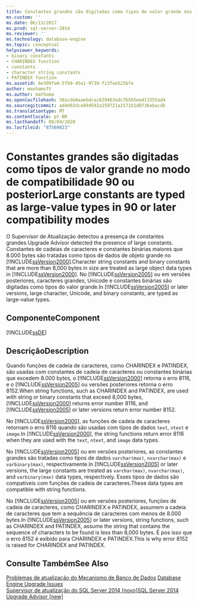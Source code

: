 ```yaml
---
title: Constantes grandes são digitadas como tipos de valor grande nos modos de compatibilidade 90 ou posteriores | Microsoft Docs
ms.custom: ''
ms.date: 06/13/2017
ms.prod: sql-server-2014
ms.reviewer: ''
ms.technology: database-engine
ms.topic: conceptual
helpviewer_keywords:
- binary constants
- CHARINDEX function
- constants
- character string constants
- PATINDEX function
ms.assetid: 6e309fa0-5fb9-45a1-9739-f13fae525bfe
author: mashamsft
ms.author: mathoma
ms.openlocfilehash: 58acde8aaebdcac629463edcfb565eed13355ad4
ms.sourcegitcommit: ad4d92dce894592a259721a1571b1d8736abacdb
ms.translationtype: MT
ms.contentlocale: pt-BR
ms.lasthandoff: 08/04/2020
ms.locfileid: "87569823"
---
```

# <a name="large-constants-are-typed-as-large-value-types-in-90-or-later-compatibility-modes"></a><span data-ttu-id="f10e5-102">Constantes grandes são digitadas como tipos de valor grande no modo de compatibilidade 90 ou posterior</span><span class="sxs-lookup"><span data-stu-id="f10e5-102">Large constants are typed as large-value types in 90 or later compatibility modes</span></span>
  <span data-ttu-id="f10e5-103">O Supervisor de Atualização detectou a presença de constantes grandes.</span><span class="sxs-lookup"><span data-stu-id="f10e5-103">Upgrade Advisor detected the presence of large constants.</span></span> <span data-ttu-id="f10e5-104">Constantes de cadeias de caracteres e constantes binárias maiores que 8.000 bytes são tratadas como tipos de dados de objeto grande no [!INCLUDE[ssVersion2000](../../includes/ssversion2000-md.md)].</span><span class="sxs-lookup"><span data-stu-id="f10e5-104">Character string constants and binary constants that are more than 8,000 bytes in size are treated as large object data types in [!INCLUDE[ssVersion2000](../../includes/ssversion2000-md.md)].</span></span> <span data-ttu-id="f10e5-105">No [!INCLUDE[ssVersion2005](../../includes/ssversion2005-md.md)] ou em versões posteriores, caracteres grandes, Unicode e constantes binárias são digitadas como tipos do valor grande.</span><span class="sxs-lookup"><span data-stu-id="f10e5-105">In [!INCLUDE[ssVersion2005](../../includes/ssversion2005-md.md)] or later versions, large character, Unicode, and binary constants, are typed as large-value types.</span></span>  
  
## <a name="component"></a><span data-ttu-id="f10e5-106">Componente</span><span class="sxs-lookup"><span data-stu-id="f10e5-106">Component</span></span>  
 [!INCLUDE[ssDE](../../includes/ssde-md.md)]  
  
## <a name="description"></a><span data-ttu-id="f10e5-107">Descrição</span><span class="sxs-lookup"><span data-stu-id="f10e5-107">Description</span></span>  
 <span data-ttu-id="f10e5-108">Quando funções de cadeia de caracteres, como CHARINDEX e PATINDEX, são usadas com constantes de cadeia de caracteres ou constantes binárias que excedem 8.000 bytes, o [!INCLUDE[ssVersion2000](../../includes/ssversion2000-md.md)] retorna o erro 8116, e o [!INCLUDE[ssVersion2005](../../includes/ssversion2005-md.md)] ou versões posteriores retorna o erro 8152.</span><span class="sxs-lookup"><span data-stu-id="f10e5-108">When string functions, such as CHARINDEX and PATINDEX, are used with string or binary constants that exceed 8,000 bytes, [!INCLUDE[ssVersion2000](../../includes/ssversion2000-md.md)] returns error number 8116, and [!INCLUDE[ssVersion2005](../../includes/ssversion2005-md.md)] or later versions return error number 8152.</span></span>  
  
 <span data-ttu-id="f10e5-109">No [!INCLUDE[ssVersion2000](../../includes/ssversion2000-md.md)], as funções de cadeia de caracteres retornam o erro 8116 quando são usadas com tipos de dados `text`, `ntext` e `image`.</span><span class="sxs-lookup"><span data-stu-id="f10e5-109">In [!INCLUDE[ssVersion2000](../../includes/ssversion2000-md.md)], the string functions return error 8116 when they are used with the `text`, `ntext`, and `image` data types.</span></span>  
  
 <span data-ttu-id="f10e5-110">No [!INCLUDE[ssVersion2005](../../includes/ssversion2005-md.md)] ou em versões posteriores, as constantes grandes são tratadas como tipos de dados `varchar(max)`, `nvarchar(max)` e `varbinary(max)`, respectivamente.</span><span class="sxs-lookup"><span data-stu-id="f10e5-110">In [!INCLUDE[ssVersion2005](../../includes/ssversion2005-md.md)] or later versions, the large constants are treated as `varchar(max)`, `nvarchar(max)`, and `varbinary(max)` data types, respectively.</span></span> <span data-ttu-id="f10e5-111">Esses tipos de dados são compatíveis com funções de cadeia de caracteres.</span><span class="sxs-lookup"><span data-stu-id="f10e5-111">These data types are compatible with string functions.</span></span>  
  
 <span data-ttu-id="f10e5-112">No [!INCLUDE[ssVersion2005](../../includes/ssversion2005-md.md)] ou em versões posteriores, funções de cadeia de caracteres, como CHARINDEX e PATINDEX, assumem a cadeia de caracteres que tem a sequência de caracteres com menos de 8.000 bytes.</span><span class="sxs-lookup"><span data-stu-id="f10e5-112">In [!INCLUDE[ssVersion2005](../../includes/ssversion2005-md.md)] or later versions, string functions, such as CHARINDEX and PATINDEX, assume the string that contains the sequence of characters to be found is less than 8,000 bytes.</span></span> <span data-ttu-id="f10e5-113">É pos isso que o erro 8152 é exibido para CHARINDEX e PATINDEX.</span><span class="sxs-lookup"><span data-stu-id="f10e5-113">This is why error 8152 is raised for CHARINDEX and PATINDEX.</span></span>  
  
## <a name="see-also"></a><span data-ttu-id="f10e5-114">Consulte Também</span><span class="sxs-lookup"><span data-stu-id="f10e5-114">See Also</span></span>  
 <span data-ttu-id="f10e5-115">[Problemas de atualização do Mecanismo de Banco de Dados](../../../2014/sql-server/install/database-engine-upgrade-issues.md) </span><span class="sxs-lookup"><span data-stu-id="f10e5-115">[Database Engine Upgrade Issues](../../../2014/sql-server/install/database-engine-upgrade-issues.md) </span></span>  
 [<span data-ttu-id="f10e5-116">Supervisor de atualização do SQL Server 2014 &#91;novo&#93;</span><span class="sxs-lookup"><span data-stu-id="f10e5-116">SQL Server 2014 Upgrade Advisor &#91;new&#93;</span></span>](sql-server-2014-upgrade-advisor.md)  
  
  
